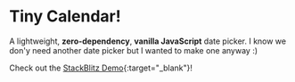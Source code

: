 # Tiny Calendar!

A lightweight, **zero-dependency**, **vanilla JavaScript** date picker. I know we don'y need another date picker but I wanted to make one anyway :)

Check out the [StackBlitz Demo](https://stackblitz.com/edit/tiny-calendar-demo?file=index.ts){:target="_blank"}!